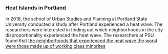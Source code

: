 ### Heat Islands in Portland
In 2018, the school of Urban Studies and Planning at Portland State University conducted a study after Portland experienced a heat wave. The researchers were interested in finding out which neighborhoods in the city disproportionality experienced the heat wave. The researchers at PSU found that [the neighborhoods that experienced the heat wave the worst were those made up of working class minorites](https://www.mdpi.com/1660-4601/15/4/640/htm?h=1)

